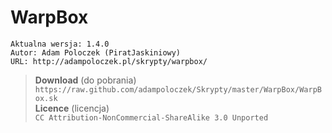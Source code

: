 WarpBox
================================
    Aktualna wersja: 1.4.0
    Autor: Adam Poloczek (PiratJaskiniowy)
    URL: http://adampoloczek.pl/skrypty/warpbox/
> **Download** (do pobrania)<br>
> `https://raw.github.com/adampoloczek/Skrypty/master/WarpBox/WarpBox.sk`<br>
> **Licence** (licencja)<br>
> `CC Attribution-NonCommercial-ShareAlike 3.0 Unported`
